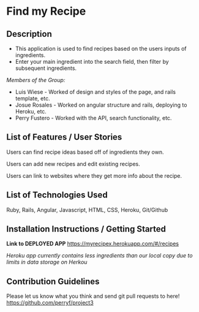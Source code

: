 # Find my Recipe

## Description

  * This application is used to find recipes based on the users inputs of ingredients.
  * Enter your main ingredient into the search field, then filter by subsequent ingredients.  

  *Members of the Group:*
  * Luis Wiese - Worked of design and styles of the page, and rails template, etc.
  * Josue Rosales - Worked on angular structure and rails, deploying to Heroku, etc.
  * Perry Fustero - Worked with the API, search functionality, etc.

## List of Features / User Stories

  Users can find recipe ideas based off of ingredients they own.  

  Users can add new recipes and edit existing recipes.  

  Users can link to websites where they get more info about the recipe.  

## List of Technologies Used

  Ruby, Rails, Angular, Javascript, HTML, CSS, Heroku, Git/Github

## Installation Instructions / Getting Started

  **Link to DEPLOYED APP**
  https://myrecipex.herokuapp.com/#/recipes

  *Heroku app currently contains less ingredients than our local copy due to limits in data storage on Herkou*

## Contribution Guidelines

  Please let us know what you think and send git pull requests to here!
  https://github.com/perryf/project3
